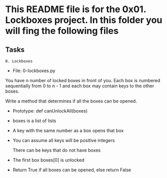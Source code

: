 # This README file is for the 0x01. Lockboxes project. In this folder you will fing the following files

## Tasks

```0. Lockboxes```

* File: 0-lockboxes.py

You have n number of locked boxes in front of you. Each box is numbered sequentially from 0 to n - 1 and each box may contain keys to the other boxes.

Write a method that determines if all the boxes can be opened.

* Prototype: def canUnlockAll(boxes)

* boxes is a list of lists

* A key with the same number as a box opens that box

* You can assume all keys will be positive integers

    There can be keys that do not have boxes

* The first box boxes[0] is unlocked

* Return True if all boxes can be opened, else return False
